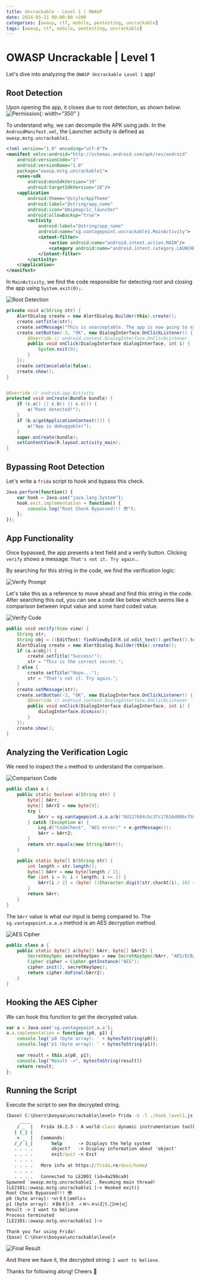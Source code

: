 ```yaml
---
title: Uncrackable - Level 1 | OWASP
date: 2024-05-21 00:00:00 +200
categories: [owasp, ctf, mobile, pentesting, uncrackable]
tags: [owasp, ctf, mobile, pentesting, uncrackable]
---
```


# OWASP Uncrackable | Level 1

Let's dive into analyzing the `OWASP Uncrackable Level 1` app!

## Root Detection

Upon opening the app, it closes due to root detection, as shown below:
![Permission](/assets/images/root_detection_prompt_uncrackable_level1.png){: width="350" }

To understand why, we can decompile the APK using jadx. In the `AndroidManifest.xml`, the Launcher activity is defined as` owasp.mstg.uncrackable1`.

```xml
<?xml version="1.0" encoding="utf-8"?>
<manifest xmlns:android="http://schemas.android.com/apk/res/android"
    android:versionCode="1"
    android:versionName="1.0"
    package="owasp.mstg.uncrackable1">
    <uses-sdk
        android:minSdkVersion="19"
        android:targetSdkVersion="28"/>
    <application
        android:theme="@style/AppTheme"
        android:label="@string/app_name"
        android:icon="@mipmap/ic_launcher"
        android:allowBackup="true">
        <activity
            android:label="@string/app_name"
            android:name="sg.vantagepoint.uncrackable1.MainActivity">
            <intent-filter>
                <action android:name="android.intent.action.MAIN"/>
                <category android:name="android.intent.category.LAUNCHER"/>
            </intent-filter>
        </activity>
    </application>
</manifest>
```

In `MainActivity`, we find the code responsible for detecting root and closing the app using `System.exit(0);`.

![Root Detection](/assets/images/root_detection_uncrackable_level1.png)

```java
private void a(String str) {
    AlertDialog create = new AlertDialog.Builder(this).create();
    create.setTitle(str);
    create.setMessage("This is unacceptable. The app is now going to exit.");
    create.setButton(-3, "OK", new DialogInterface.OnClickListener() { // from class: sg.vantagepoint.uncrackable1.MainActivity.1
        @Override // android.content.DialogInterface.OnClickListener
        public void onClick(DialogInterface dialogInterface, int i) {
            System.exit(0);
        }
    });
    create.setCancelable(false);
    create.show();
}


@Override // android.app.Activity
protected void onCreate(Bundle bundle) {
    if (c.a() || c.b() || c.c()) {
        a("Root detected!");
    }
    if (b.a(getApplicationContext())) {
        a("App is debuggable!");
    }
    super.onCreate(bundle);
    setContentView(R.layout.activity_main);
}
```

## Bypassing Root Detection
Let's write a `frida` script to hook and bypass this check.

```js
Java.perform(function() {
    var hook = Java.use("java.lang.System");
    hook.exit.implementation = function() {
        console.log("Root Check Bypassed!!! 😎");
    };
});
```

## App Functionality

Once bypassed, the app presents a text field and a verify button. Clicking `verify` shows a message: `That's not it. Try again.`.

By searching for this string in the code, we find the verification logic:

![Verify Prompt](/assets/images/try_again_prompt_uncrackable_level1.png)

Let's take this as a reference to move ahead and find this string in the code. After searching this out, you can see a code like below which seems like a comparison between input value and some hard coded value.

![Verify Code](/assets/images/verify_uncrackable_level1.png)

```java
public void verify(View view) {
    String str;
    String obj = ((EditText) findViewById(R.id.edit_text)).getText().toString();
    AlertDialog create = new AlertDialog.Builder(this).create();
    if (a.a(obj)) {
        create.setTitle("Success!");
        str = "This is the correct secret.";
    } else {
        create.setTitle("Nope...");
        str = "That's not it. Try again.";
    }
    create.setMessage(str);
    create.setButton(-3, "OK", new DialogInterface.OnClickListener() { // from class: sg.vantagepoint.uncrackable1.MainActivity.2
        @Override // android.content.DialogInterface.OnClickListener
        public void onClick(DialogInterface dialogInterface, int i) {
            dialogInterface.dismiss();
        }
    });
    create.show();
}
```

## Analyzing the Verification Logic

We need to inspect the `a` method to understand the comparison.

![Comparison Code](/assets/images/compare_uncrackable_level1.png)

```java
public class a {
    public static boolean a(String str) {
        byte[] bArr;
        byte[] bArr2 = new byte[0];
        try {
            bArr = sg.vantagepoint.a.a.a(b("8d127684cbc37c17616d806cf50473cc"), Base64.decode("5UJiFctbmgbDoLXmpL12mkno8HT4Lv8dlat8FxR2GOc=", 0));
        } catch (Exception e) {
            Log.d("CodeCheck", "AES error:" + e.getMessage());
            bArr = bArr2;
        }
        return str.equals(new String(bArr));
    }

    public static byte[] b(String str) {
        int length = str.length();
        byte[] bArr = new byte[length / 2];
        for (int i = 0; i < length; i += 2) {
            bArr[i / 2] = (byte) ((Character.digit(str.charAt(i), 16) << 4) + Character.digit(str.charAt(i + 1), 16));
        }
        return bArr;
    }
}
```

The `bArr` value is what our input is being compared to. The `sg.vantagepoint.a.a.a` method is an AES decryption method.

![AES Cipher](/assets/images/aes_cipher_uncrackable_level1.png)

```java
public class a {
    public static byte[] a(byte[] bArr, byte[] bArr2) {
        SecretKeySpec secretKeySpec = new SecretKeySpec(bArr, "AES/ECB/PKCS7Padding");
        Cipher cipher = Cipher.getInstance("AES");
        cipher.init(2, secretKeySpec);
        return cipher.doFinal(bArr2);
    }
}
```

## Hooking the AES Cipher

We can hook this function to get the decrypted value.

```js
var a = Java.use('sg.vantagepoint.a.a');
a.a.implementation = function (p0, p1) {
    console.log('p0 (byte array): ' + bytesToString(p0));
    console.log('p1 (byte array): ' + bytesToString(p1));
    
    var result = this.a(p0, p1);
    console.log("Result ->", bytesToString(result))
    return result;
};
```

## Running the Script

Execute the script to see the decrypted string.

```cmd
(base) C:\Users\booyaa\uncrackable\level> frida -U -l ./hook_level1.js -f owasp.mstg.uncrackable1
     ____
    / _  |   Frida 16.2.3 - A world-class dynamic instrumentation toolkit
   | (_| |
    > _  |   Commands:
   /_/ |_|       help      -> Displays the help system
   . . . .       object?   -> Display information about 'object'
   . . . .       exit/quit -> Exit
   . . . .
   . . . .   More info at https://frida.re/docs/home/
   . . . .
   . . . .   Connected to LE2001 (id=4a298ca9)
Spawned `owasp.mstg.uncrackable1`. Resuming main thread!
[LE2101::owasp.mstg.uncrackable1 ]-> Hooked exit()
Root Check Bypassed!!! 😎
p0 (byte array): ﾍvﾄￋￃ|amﾀl￵sￌ
p1 (byte array): ￥Bbￋ[ﾚￃﾠﾵ￦ﾤﾽvﾚI￨￰t￸.￿ﾕﾫ|v￧
Result -> I want to believe
Process terminated
[LE2101::owasp.mstg.uncrackable1 ]->

Thank you for using Frida!
(base) C:\Users\booyaa\uncrackable\level>
```

![Final Result](/assets/images/result_uncrackable_level1.gif)

And there we have it, the decrypted string: `I want to believe`.

Thanks for following along! Cheers 🍺
